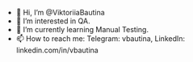 - 👋 Hi, I’m @ViktoriiaBautina
- 👀 I’m interested in QA.
- 🌱 I’m currently learning Manual Testing.
- 📫 How to reach me: Telegram: vbautina, LinkedIn: linkedin.com/in/vbautina


